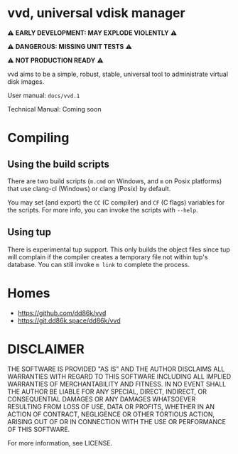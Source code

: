 # vvd, universal vdisk manager

⚠ **EARLY DEVELOPMENT: MAY EXPLODE VIOLENTLY** ⚠

⚠ **DANGEROUS: MISSING UNIT TESTS** ⚠

⚠ **NOT PRODUCTION READY** ⚠

vvd aims to be a simple, robust, stable, universal tool to administrate
virtual disk images.

User manual: `docs/vvd.1`

Technical Manual: Coming soon

# Compiling

## Using the build scripts

There are two build scripts (`m.cmd` on Windows, and `m` on Posix platforms)
that use clang-cl (Windows) or clang (Posix) by default.

You may set (and export) the `CC` (C compiler) and `CF` (C flags) variables
for the scripts. For more info, you can invoke the scripts with `--help`.

## Using tup

There is experimental tup support. This only builds the object files since
tup will complain if the compiler creates a temporary file not within tup's
database. You can still invoke `m link` to complete the process.

# Homes

- https://github.com/dd86k/vvd
- https://git.dd86k.space/dd86k/vvd

# DISCLAIMER

THE SOFTWARE IS PROVIDED "AS IS" AND THE AUTHOR DISCLAIMS ALL WARRANTIES WITH
REGARD TO THIS SOFTWARE INCLUDING ALL IMPLIED WARRANTIES OF MERCHANTABILITY AND
FITNESS. IN NO EVENT SHALL THE AUTHOR BE LIABLE FOR ANY SPECIAL, DIRECT,
INDIRECT, OR CONSEQUENTIAL DAMAGES OR ANY DAMAGES WHATSOEVER RESULTING FROM
LOSS OF USE, DATA OR PROFITS, WHETHER IN AN ACTION OF CONTRACT, NEGLIGENCE OR
OTHER TORTIOUS ACTION, ARISING OUT OF OR IN CONNECTION WITH THE USE OR
PERFORMANCE OF THIS SOFTWARE.

For more information, see LICENSE.